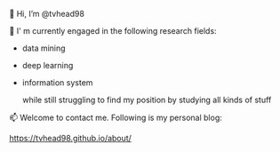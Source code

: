 👋 Hi, I’m @tvhead98

👀 I' m currently engaged in the following research fields:
- data mining
- deep learning
- information system

  while still struggling to find my position by studying all kinds of stuff

📫 Welcome to contact me. Following is my personal blog:

  https://tvhead98.github.io/about/
